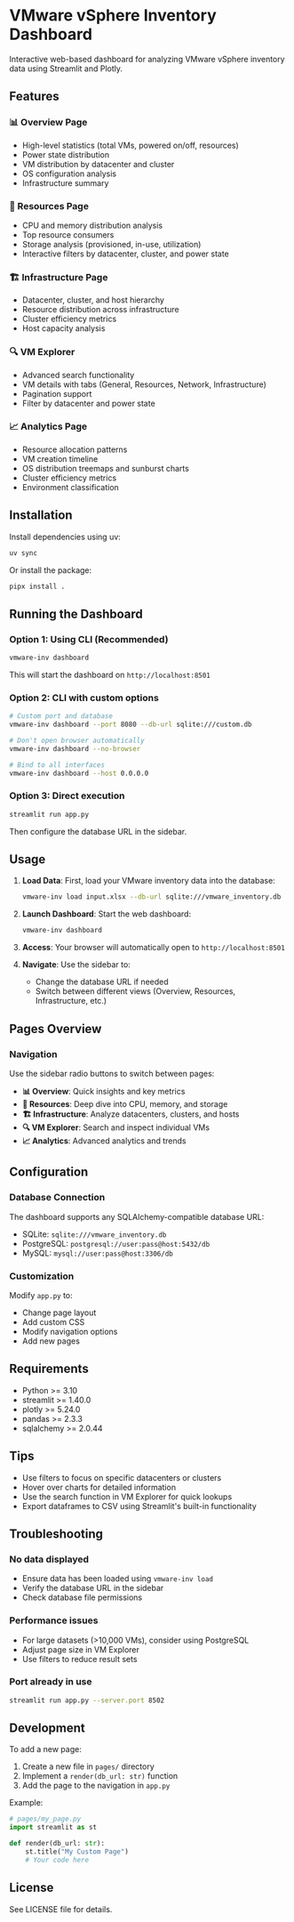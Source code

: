 # VMware vSphere Inventory Dashboard

Interactive web-based dashboard for analyzing VMware vSphere inventory data using Streamlit and Plotly.

## Features

### 📊 Overview Page
- High-level statistics (total VMs, powered on/off, resources)
- Power state distribution
- VM distribution by datacenter and cluster
- OS configuration analysis
- Infrastructure summary

### 💾 Resources Page
- CPU and memory distribution analysis
- Top resource consumers
- Storage analysis (provisioned, in-use, utilization)
- Interactive filters by datacenter, cluster, and power state

### 🏗️ Infrastructure Page
- Datacenter, cluster, and host hierarchy
- Resource distribution across infrastructure
- Cluster efficiency metrics
- Host capacity analysis

### 🔍 VM Explorer
- Advanced search functionality
- VM details with tabs (General, Resources, Network, Infrastructure)
- Pagination support
- Filter by datacenter and power state

### 📈 Analytics Page
- Resource allocation patterns
- VM creation timeline
- OS distribution treemaps and sunburst charts
- Cluster efficiency metrics
- Environment classification

## Installation

Install dependencies using uv:

```bash
uv sync
```

Or install the package:

```bash
pipx install .
```

## Running the Dashboard

### Option 1: Using CLI (Recommended)

```bash
vmware-inv dashboard
```

This will start the dashboard on `http://localhost:8501`

### Option 2: CLI with custom options

```bash
# Custom port and database
vmware-inv dashboard --port 8080 --db-url sqlite:///custom.db

# Don't open browser automatically
vmware-inv dashboard --no-browser

# Bind to all interfaces
vmware-inv dashboard --host 0.0.0.0
```

### Option 3: Direct execution

```bash
streamlit run app.py
```

Then configure the database URL in the sidebar.

## Usage

1. **Load Data**: First, load your VMware inventory data into the database:
   ```bash
   vmware-inv load input.xlsx --db-url sqlite:///vmware_inventory.db
   ```

2. **Launch Dashboard**: Start the web dashboard:
   ```bash
   vmware-inv dashboard
   ```

3. **Access**: Your browser will automatically open to `http://localhost:8501`

4. **Navigate**: Use the sidebar to:
   - Change the database URL if needed
   - Switch between different views (Overview, Resources, Infrastructure, etc.)

## Pages Overview

### Navigation
Use the sidebar radio buttons to switch between pages:
- **📊 Overview**: Quick insights and key metrics
- **💾 Resources**: Deep dive into CPU, memory, and storage
- **🏗️ Infrastructure**: Analyze datacenters, clusters, and hosts
- **🔍 VM Explorer**: Search and inspect individual VMs
- **📈 Analytics**: Advanced analytics and trends

## Configuration

### Database Connection
The dashboard supports any SQLAlchemy-compatible database URL:

- SQLite: `sqlite:///vmware_inventory.db`
- PostgreSQL: `postgresql://user:pass@host:5432/db`
- MySQL: `mysql://user:pass@host:3306/db`

### Customization
Modify `app.py` to:
- Change page layout
- Add custom CSS
- Modify navigation options
- Add new pages

## Requirements

- Python >= 3.10
- streamlit >= 1.40.0
- plotly >= 5.24.0
- pandas >= 2.3.3
- sqlalchemy >= 2.0.44

## Tips

- Use filters to focus on specific datacenters or clusters
- Hover over charts for detailed information
- Use the search function in VM Explorer for quick lookups
- Export dataframes to CSV using Streamlit's built-in functionality

## Troubleshooting

### No data displayed
- Ensure data has been loaded using `vmware-inv load`
- Verify the database URL in the sidebar
- Check database file permissions

### Performance issues
- For large datasets (>10,000 VMs), consider using PostgreSQL
- Adjust page size in VM Explorer
- Use filters to reduce result sets

### Port already in use
```bash
streamlit run app.py --server.port 8502
```

## Development

To add a new page:

1. Create a new file in `pages/` directory
2. Implement a `render(db_url: str)` function
3. Add the page to the navigation in `app.py`

Example:
```python
# pages/my_page.py
import streamlit as st

def render(db_url: str):
    st.title("My Custom Page")
    # Your code here
```

## License

See LICENSE file for details.
